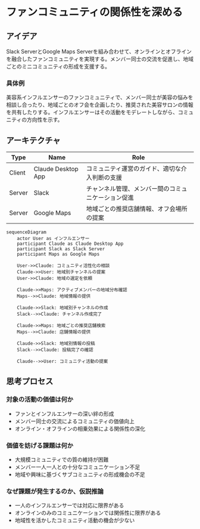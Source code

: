 # ファンコミュニティの関係性を深める

## アイデア
Slack ServerとGoogle Maps Serverを組み合わせて、オンラインとオフラインを融合したファンコミュニティを実現する。メンバー同士の交流を促進し、地域ごとのミニコミュニティの形成を支援する。<br>

### 具体例
美容系インフルエンサーのファンコミュニティで、メンバー同士が美容の悩みを相談し合ったり、地域ごとのオフ会を企画したり、推奨された美容サロンの情報を共有したりする。インフルエンサーはその活動をモデレートしながら、コミュニティの方向性を示す。<br>

## アーキテクチャ

| Type | Name | Role |
|--|--|--|
| Client | Claude Desktop App | コミュニティ運営のガイド、適切な介入判断の支援 |
| Server | Slack | チャンネル管理、メンバー間のコミュニケーション促進 |
| Server | Google Maps | 地域ごとの推奨店舗情報、オフ会場所の提案 |

```mermaid
sequenceDiagram
    actor User as インフルエンサー
    participant Claude as Claude Desktop App
    participant Slack as Slack Server
    participant Maps as Google Maps
    
    User->>Claude: コミュニティ活性化の相談
    Claude->>User: 地域別チャンネルの提案
    User->>Claude: 地域の選定を依頼
    
    Claude->>Maps: アクティブメンバーの地域分布確認
    Maps-->>Claude: 地域情報の提供
    
    Claude->>Slack: 地域別チャンネルの作成
    Slack-->>Claude: チャンネル作成完了
    
    Claude->>Maps: 地域ごとの推奨店舗検索
    Maps-->>Claude: 店舗情報の提供
    
    Claude->>Slack: 地域別情報の投稿
    Slack-->>Claude: 投稿完了の確認
    
    Claude-->>User: コミュニティ活動の提案
```

## 思考プロセス

### 対象の活動の価値は何か
- ファンとインフルエンサーの深い絆の形成
- メンバー同士の交流によるコミュニティの価値向上
- オンライン・オフラインの相乗効果による関係性の深化<br>

### 価値を妨げる課題は何か
- 大規模コミュニティでの質の維持が困難
- メンバー一人一人との十分なコミュニケーション不足
- 地域や興味に基づくサブコミュニティの形成機会の不足<br>

### なぜ課題が発生するのか、仮説推論
- 一人のインフルエンサーでは対応に限界がある
- オンラインのみのコミュニケーションでは関係性に限界がある
- 地域性を活かしたコミュニティ活動の機会が少ない<br>
